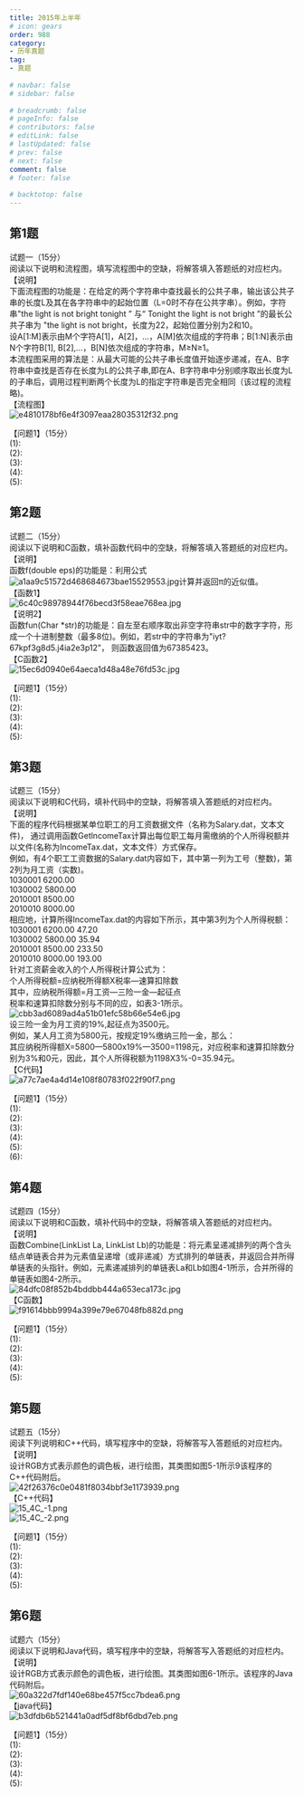 ```yaml
---  
title: 2015年上半年  
# icon: gears  
order: 988  
category:  
- 历年真题  
tag:  
- 真题  
  
# navbar: false  
# sidebar: false  
  
# breadcrumb: false  
# pageInfo: false  
# contributors: false  
# editLink: false  
# lastUpdated: false  
# prev: false  
# next: false  
comment: false  
# footer: false  
  
# backtotop: false  
---  
```

## 第1题 ##

试题一（15分）  
阅读以下说明和流程图，填写流程图中的空缺，将解答填入答题纸的对应栏内。  
【说明】  
下面流程图的功能是：在给定的两个字符串中查找最长的公共子串，输出该公共子串的长度L及其在各字符串中的起始位置（L=0时不存在公共字串）。例如，字符串"the light is not bright tonight ” 与“ Tonight the light is not bright ”的最长公共子串为 "the light is not bright，长度为22，起始位置分别为2和10。  
设A\[1:M\]表示由M个字符A\[1\]，A\[2\]，…，A\[M\]依次组成的字符串；B\[1:N\]表示由N个字符B\[1\], B\[2\],…，B\[N\]依次组成的字符串，M≥N≥1。  
本流程图采用的算法是：从最大可能的公共子串长度值开始逐步递减，在A、B字符串中查找是否存在长度为L的公共子串,即在A、B字符串中分别顺序取出长度为L 的子串后，调用过程判断两个长度为L的指定字符串是否完全相同（该过程的流程略)。  
【流程图】  
![e4810178bf6e4f3097eaa28035312f32.png][]  
  
【问题1】（15分）  
(1):  
(2):  
(3):  
(4):  
(5):  


## 第2题 ##

试题二（15分）  
阅读以下说明和C函数，填补函数代码中的空缺，将解答填入答题纸的对应栏内。  
【说明】  
函数f(double eps)的功能是：利用公式![a1aa9c51572d468684673bae15529553.jpg][]计算并返回π的近似值。  
【函数1】  
![6c40c98978944f76becd3f58eae768ea.jpg][]  
【说明2】  
函数fun(Char \*str)的功能是：自左至右顺序取出非空字符串str中的数字字符，形成一个十进制整数（最多8位)。例如，若str中的字符串为"iyt?67kpf3g8d5.j4ia2e3p12”， 则函数返回值为67385423。  
【C函数2】  
![15ec6d0940e64aeca1d48a48e76fd53c.jpg][]  
  
【问题1】（15分）  
(1):  
(2):  
(3):  
(4):  
(5):  


## 第3题 ##

试题三（15分）  
阅读以下说明和C代码，填补代码中的空缺，将解答填入答题纸的对应栏内。  
【说明】  
下面的程序代码根据某单位职工的月工资数据文件（名称为Salary.dat，文本文件)， 通过调用函数GetlncomeTax计算出每位职工每月需缴纳的个人所得税额并以文件(名称为IncomeTax.dat，文本文件）方式保存。  
例如，有4个职工工资数据的Salary.dat内容如下，其中第一列为工号（整数)，第2列为月工资（实数)。  
1030001 6200.00  
1030002 5800.00  
2010001 8500.00  
2010010 8000.00  
相应地，计算所得IncomeTax.dat的内容如下所示，其中第3列为个人所得税额：  
1030001 6200.00 47.20  
1030002 5800.00 35.94  
2010001 8500.00 233.50  
2010010 8000.00 193.00  
针对工资薪金收入的个人所得税计算公式为：  
个人所得税额=应纳税所得额X税率—速算扣除数  
其中，应纳税所得额=月工资—三险一金—起征点  
税率和速算扣除数分别与不同的应，如表3-1所示。  
![cbb3ad6089ad4a51b01efc58b66e54e6.jpg][]  
设三险一金为月工资的19%,起征点为3500元。  
例如，某人月工资为5800元，按规定19%缴纳三险一金，那么：  
其应纳税所得额X=5800—5800x19%—3500=1198元，对应税率和速算扣除数分别为3%和0元，因此，其个人所得税额为1198X3%-0=35.94元。  
【C代码】  
![a77c7ae4a4d14e108f80783f022f90f7.png][]  
  
【问题1】（15分）  
(1):  
(2):  
(3):  
(4):  
(5):  
(6):  


## 第4题 ##

试题四（15分）  
阅读以下说明和C函数，填补代码中的空缺，将解答填入答题纸的对应栏内。  
【说明】  
函数Combine(LinkList La, LinkList Lb)的功能是：将元素呈递减排列的两个含头结点单链表合并为元素值呈递增（或非递减）方式排列的单链表，并返回合并所得单链表的头指针。例如，元素递减排列的单链表La和Lb如图4-1所示，合并所得的单链表如图4-2所示。  
![84dfc08f852b4bddbb444a653eca173c.jpg][]  
【C函数】  
![f91614bbb9994a399e79e67048fb882d.png][]  
  
【问题1】（15分）  
(1):  
(2):  
(3):  
(4):  
(5):  


## 第5题 ##

试题五（15分）  
阅读下列说明和C++代码，填写程序中的空缺，将解答写入答题纸的对应栏内。  
【说明】  
设计RGB方式表示颜色的调色板，进行绘图，其类图如图5-1所示9该程序的C++代码附后。  
![42f26376c0e0481f8034bbf3e1173939.png][]  
【C++代码】  
![15_4C_-1.png][]  
![15_4C_-2.png][]  
  
【问题1】（15分）  
(1):  
(2):  
(3):  
(4):  
(5):  


## 第6题 ##

试题六（15分）  
阅读以下说明和Java代码，填写程序中的空缺，将解答写入答题纸的对应栏内。  
【说明】  
设计RGB方式表示颜色的调色板，进行绘图。其类图如图6-1所示。该程序的Java 代码附后。  
![60a322d7fdf140e68be457f5cc7bdea6.png][]  
【java代码】  
![b3dfdb6b521441a0adf5df8bf6dbd7eb.png][]  
  
【问题1】（15分）  
(1):  
(2):  
(3):  
(4):  
(5):  



[e4810178bf6e4f3097eaa28035312f32.png]: https://www.xkxxkx.cn/file/exam/software/程序员/案例/第1题/e4810178bf6e4f3097eaa28035312f32.png
[a1aa9c51572d468684673bae15529553.jpg]: https://www.xkxxkx.cn/file/exam/software/程序员/案例/第2题/a1aa9c51572d468684673bae15529553.jpg
[6c40c98978944f76becd3f58eae768ea.jpg]: https://www.xkxxkx.cn/file/exam/software/程序员/案例/第2题/6c40c98978944f76becd3f58eae768ea.jpg
[15ec6d0940e64aeca1d48a48e76fd53c.jpg]: https://www.xkxxkx.cn/file/exam/software/程序员/案例/第2题/15ec6d0940e64aeca1d48a48e76fd53c.jpg
[cbb3ad6089ad4a51b01efc58b66e54e6.jpg]: https://www.xkxxkx.cn/file/exam/software/程序员/案例/第3题/cbb3ad6089ad4a51b01efc58b66e54e6.jpg
[a77c7ae4a4d14e108f80783f022f90f7.png]: https://www.xkxxkx.cn/file/exam/software/程序员/案例/第3题/a77c7ae4a4d14e108f80783f022f90f7.png
[84dfc08f852b4bddbb444a653eca173c.jpg]: https://www.xkxxkx.cn/file/exam/software/程序员/案例/第4题/84dfc08f852b4bddbb444a653eca173c.jpg
[f91614bbb9994a399e79e67048fb882d.png]: https://www.xkxxkx.cn/file/exam/software/程序员/案例/第4题/f91614bbb9994a399e79e67048fb882d.png
[42f26376c0e0481f8034bbf3e1173939.png]: https://www.xkxxkx.cn/file/exam/software/程序员/案例/第5题/42f26376c0e0481f8034bbf3e1173939.png
[15_4C_-1.png]: https://www.xkxxkx.cn/file/exam/software/程序员/案例/代码图/15上4C++-1.png
[15_4C_-2.png]: https://www.xkxxkx.cn/file/exam/software/程序员/案例/代码图/15上4C++-2.png
[60a322d7fdf140e68be457f5cc7bdea6.png]: https://www.xkxxkx.cn/file/exam/software/程序员/案例/第6题/60a322d7fdf140e68be457f5cc7bdea6.png
[b3dfdb6b521441a0adf5df8bf6dbd7eb.png]: https://www.xkxxkx.cn/file/exam/software/程序员/案例/第6题/b3dfdb6b521441a0adf5df8bf6dbd7eb.png
